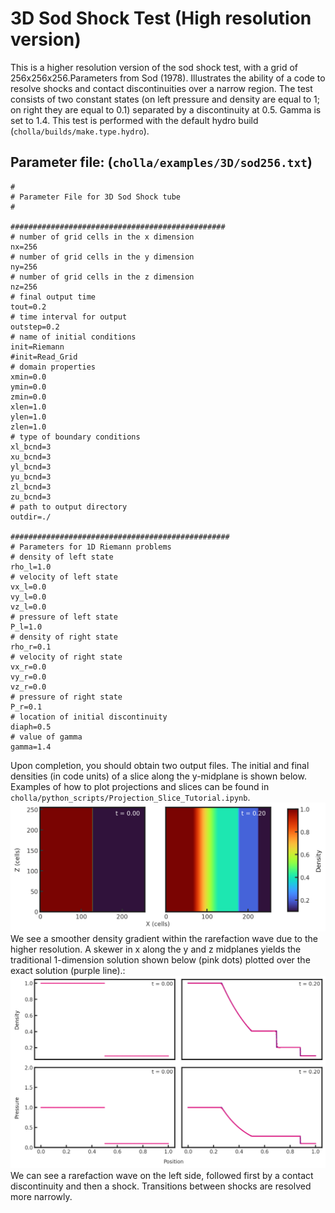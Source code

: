 # 3D Sod Shock Test (High resolution version)
This is a higher resolution version of the sod shock test, with a grid of 256x256x256.Parameters from Sod (1978).
Illustrates the ability of a code to resolve shocks and contact discontinuities over a narrow region. The test consists of two constant states (on left pressure and density are equal to 1; on right they are equal to 0.1) separated by a discontinuity at 0.5. Gamma is set to 1.4. This test is performed with the default hydro build (`cholla/builds/make.type.hydro`).
## Parameter file: (`cholla/examples/3D/sod256.txt`)
```
#
# Parameter File for 3D Sod Shock tube
#

################################################
# number of grid cells in the x dimension
nx=256
# number of grid cells in the y dimension
ny=256
# number of grid cells in the z dimension
nz=256
# final output time
tout=0.2
# time interval for output
outstep=0.2
# name of initial conditions
init=Riemann
#init=Read_Grid
# domain properties
xmin=0.0
ymin=0.0
zmin=0.0
xlen=1.0
ylen=1.0
zlen=1.0
# type of boundary conditions
xl_bcnd=3
xu_bcnd=3
yl_bcnd=3
yu_bcnd=3
zl_bcnd=3
zu_bcnd=3
# path to output directory
outdir=./

#################################################
# Parameters for 1D Riemann problems
# density of left state
rho_l=1.0
# velocity of left state
vx_l=0.0
vy_l=0.0
vz_l=0.0
# pressure of left state
P_l=1.0
# density of right state
rho_r=0.1
# velocity of right state
vx_r=0.0
vy_r=0.0
vz_r=0.0
# pressure of right state
P_r=0.1
# location of initial discontinuity
diaph=0.5
# value of gamma
gamma=1.4
```
Upon completion, you should obtain two output files. The initial and final densities (in code units) of a slice along the y-midplane is shown below. Examples of how to plot projections and slices can be found in `cholla/python_scripts/Projection_Slice_Tutorial.ipynb`.  
<img src="./images/sod256_density_xz.png" alt="Two 2D histograms side by side, showing density of cells in the z direction vs cells in x direction. The leftmost is the initial density plot with a constant density of 1 throughout all 256 y cells between x-cells 0 through 128 and a constant density of 0.1 between x cells 128 through 256. The rightmost plot is the final density plot at t = 0.20 with a nonconstant density in x and constant density in z. A density of 1 transitions abruptly to a density 0.8 around x = 70 cells, then gradually lessens to 0.6 around x = 125 cells. An abrupt change occurs at x = 170 cells to a density of 0.3 and the final abrupt transition is at x = 225 cells to a density of 0.2" width="1200" />  
We see a smoother density gradient within the rarefaction wave due to the higher resolution.
A skewer in x along the y and z midplanes yields the traditional 1-dimension solution shown below (pink dots) plotted over the exact solution (purple line).:  
<img src="./images/sod256_density_x.png" alt="Two rows of two scatter plots side by side. The first row shows density vs x position while the second shows pressure vs x position. In all rows, the first plot has the text 't = 0.00' in the upper right corner while the second plot has the text 't = 0.20' in the upper right corner. The plots of the first column are shown with pink dots while the plots of the second column have pink dots plotted over a purple line. In all cases, the pink dots match the shape of the purple line, albeit imperfectly. The first plot in the first row (initial density) shows a density of 1.0 for x = 0 to x= 0.5 and a density of 0.1 for the remaining x values. The second (final density) plot shows a density of 1.0 for 0 \< x \< 0.2, then a continuous gradual decrease to a value of 0.4 at x = 0.5. Density remains constant until x = 0.7, then it jumps down abruptly to a value of 0.2. Density remains constant here until x = 0.9 where it makes a final jump to a value of 0.1, remaining at 0.1 for the final x values. In the second row, the first plot (initial pressure) is identical to the initial density plot. The second plot (final pressure) shows a pressure of 1.0 for 0 \< x \< 0.2, then a continuous gradual decrease to a value of 0.3 at x = 0.5. Pressure remains constant until x = 0.9 where it makes a jump to a value of 0.1, remaining at 0.1 for the final x values. " width="1200" />  
We can see a rarefaction wave on the left side, followed first by a contact discontinuity and then a shock. Transitions between shocks are resolved more narrowly. 
